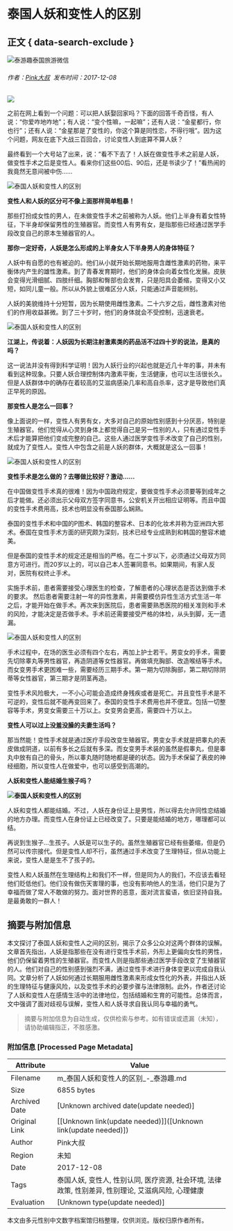 # 泰国人妖和变性人的区别

## 正文 { data-search-exclude }


![泰游趣泰国旅游微信](https://www.tyouqu.com/statics/images/sjwx.png)

###### 作者：[Pink大叔](index.php?&a=zuozhe&zz=Pink大叔)  发布时间：2017-12-08

![](http://images.tyouqu.com/uploadfile/2017/1208/20171208043518633.jpg)

之前在网上看到一个问题：可以把人妖娶回家吗？下面的回答千奇百怪，有人说：“你爱咋地咋地”；有人说：“变个性嘛，一起嘛”；还有人说：“金星都行，你也行”；还有人说：“金星那是了变性的，你这个算是同性恋，不得行哦”。因为这个问题，网友在底下大战三百回合，讨论变性人到底算不算人妖？

最终看到一个大号站了出来，说：“看不下去了！人妖在做变性手术之前是人妖，做变性手术之后是变性人。看来你们这些00后、90后，还是书读少了！”看热闹的我竟然无意间被中伤……

![泰国人妖和变性人的区别](http://images.tyouqu.com/uploadfile/2017/1208/20171208042926407.jpg)

**变性人和人妖的区分可不像上面那样简单粗暴！**

那些打扮成女性的男人，在未做变性手术之前被称为人妖。他们上半身有着女性特征，下半身却保留男性的生殖器官。而变性人有男有女，是指那些已经通过医学手段改变自己的原本生殖器官的人。

**那你一定好奇，人妖是怎么形成的上半身女人下半身男人的身体特征？**

人妖中有自愿的也有被迫的。他们从小就开始长期地服用含雌性激素的药物，来平衡体内产生的雄性激素。到了青春发育期时，他们的身体会向着女性化发展。皮肤会变得光滑细腻、四肢纤细。胸部和臀部也会发育，只是阳具会萎缩，变得又小又短，如同儿童一般。所以从外貌上很难区分人妖，只能通过声音能辨别。

人妖的美貌维持十分短暂，因为长期使用雌性激素。二十六岁之后，雌性激素对他们的作用收益甚微。到了三十岁时，他们的身体就会不受控制，迅速衰老。

![泰国人妖和变性人的区别](http://images.tyouqu.com/uploadfile/2017/1208/20171208043038967.jpg)

**江湖上，传说着：人妖因为长期注射激素类的药品活不过四十岁的说法，是真的吗？**

这一说法并没有得到科学证明！因为人妖行业的兴起也就是近几十年的事，并未有看到这种现象。只要人妖合理控制体内激素平衡，生活健康，也可以生活很长久。但是人妖群体中的确存在着较高的艾滋病感染几率和高自杀率，这才是导致他们真正早死的原因。

**那变性人是怎么一回事？**

像上面说的一样，变性人有男有女，大多对自己的原始性别感到十分厌恶，特别是生殖器官。他们觉得从心灵到身体上都觉得自己是另一性别的人，只有通过变性手术后才能算把他们变成完整的自己。这些人通过医学变性手术改变了自己的性别，就成为了变性人。变性人中包含之前是人妖的群体，大概就是这么一回事！

![泰国人妖和变性人的区别](http://images.tyouqu.com/uploadfile/2017/1208/20171208043132529.jpg)

**变性手术是怎么做的？去哪做比较好？激动……**

在中国做变性手术真的很难！因为中国政府规定，要做变性手术必须要等到成年之后才能做。还必须出示父母双方签字同意书，公安机关开出相应证明等。而且中国的变性手术费用高，技术也明显没有泰国那么娴熟。

泰国的变性手术和中国的P图术、韩国的整容术、日本的化妆术并称为亚洲四大邪术。泰国在变性手术方面的研究颇为深刻，技术已经专业成熟到和韩国的整容术媲美。

但是泰国的变性手术的规定还是相当的严格。在二十岁以下，必须通过父母双方同意方可进行。而20岁以上的，可以自己本人签署同意书。如果期间，有家人反对，医院有权终止手术。

实施手术前，患者需要接受心理医生的检查，了解患者的心理状态是否达到做手术的要求。 然后患者需要注射一年的异性激素，并需要模仿异性生活方式生活一年之后，才能开始在做手术。再次来到医院后，患者需要熟悉医院的相关准则和手术的风险，才能决定是否做手术。手术前还需要接受严格的体检，从头到脚，无一遗漏。

![泰国人妖和变性人的区别](http://images.tyouqu.com/uploadfile/2017/1208/20171208043218950.jpg)

手术过程中，在场的医生必须有四个左右，再加上护士若干。男变女的手术，需要先切除睾丸等男性器官，再造阴道等女性器官。再做填充胸部、改造喉结等手术。而女变男手术更困难一些，需要经历三期手术。第一期为切除胸部，第二期切除阴蒂等女性器官，第三期才是阴茎再造。

变性手术风险极大，一不小心可能会造成终身残疾或者是死亡。并且变性手术是不可逆的，变性后就不能再变回来了。泰国的变性手术费用也并不便宜。包括一切整容等手术，男变女需要三十万以上。女变男会更高，需要四十万以上。

**变性人可以过上没羞没臊的夫妻生活吗？**

那当然能！变性手术就是通过医疗手段改变生殖器官。男变女手术就是把睾丸的表皮做成阴道，以前有多长之后就有多深。而女变男手术装的虽然是假睾丸，但是睾丸中放有自己的骨头，所以睾丸随时随地都是硬的状态。因为手术保留了表皮的神经细胞，所以变性人在做爱中，也可以感受到高潮的。

**人妖和变性人能结婚生猴子吗？**

**![泰国人妖和变性人的区别](http://images.tyouqu.com/uploadfile/2017/1208/20171208043344785.jpg)**

人妖和变性人都能结婚。不过，人妖在身份证上是男性，所以得去允许同性恋结婚的地方办理。而变性人在身份证上已经改变了。只要是能结婚的地方，哪理都可以结。

再说到生猴子…生孩子。人妖是可以生子的。虽然生殖器官已经有些萎缩，但是仍然可以传宗接代。但是变性人却不行，虽然通过手术改变了生理特征，但从功能上来说，变性人是是生不了孩子的。

变性人和人妖虽然在生理结构上和我们不一样，但是同为人的我们，不应该去看轻他们贬低他们。他们没有做伤天害理的事，也没有影响他人的生活，他们只是为了幸福而做了常人不敢做的努力。面对世界的恶意，面对流言蜚语，依旧坚持自我。是最勇敢的一群人！
<!-- tcd_original_link http://m.tyouqu.com/index.php?&a=show&catid=429&id=1799 -->


## 摘要与附加信息

<!-- tcd_abstract -->
本文探讨了泰国人妖和变性人之间的区别，揭示了众多公众对这两个群体的误解。文章首先指出，人妖是指那些在没有进行变性手术前，外形上更偏向女性的男性，他们仍保留着男性的生殖器官。而变性人则是指那些通过医学手段改变了生殖器官的人。他们对自己的性别感到强烈不满，通过变性手术进行身体变更以完成自我认同。文章分析了人妖如何通过长期服用雌性激素来形成女性化的外表，并指出人妖的生理特征与健康风险，以及变性手术的必要步骤与法律限制。此外，作者还讨论了人妖和变性人在感情生活中的法律地位，包括结婚和生育的可能性。总体而言，文中强调了面对歧视与误解，变性人和人妖寻求自我认同与幸福的勇气。
<!-- tcd_abstract_end -->

> 摘要与附加信息为自动生成，仅供检索与参考。如有错误或遗漏（未知），请协助编辑指正，不胜感激。

### 附加信息 [Processed Page Metadata]

| Attribute       | Value                                  |
|-----------------|----------------------------------------|
| Filename        | m_泰国人妖和变性人的区别_-_泰游趣.md                             |
| Size            | 6855 bytes                           |
| Archived Date   | [Unknown archived date(update needed)]                             |
| Original Link   | [[Unknown link(update needed)]]([Unknown link(update needed)])                       |
| Author          | Pink大叔                               |
| Region          | 未知                               |
| Date            | 2017-12-08                                 |
| Tags            | 泰国人妖, 变性人, 性别认同, 医疗资源, 社会环境, 法律政策, 性别差异, 性别理论, 艾滋病风险, 心理健康                                 |
| Evaluation            | [Unknown type(update needed)]                                 |
<!-- tcd_table_end -->

本文由多元性别中文数字档案馆归档整理，仅供浏览。版权归原作者所有。
